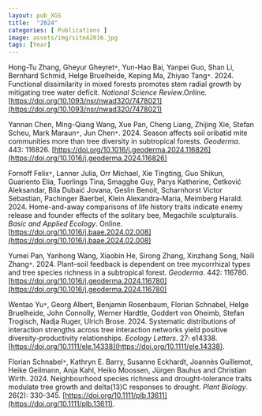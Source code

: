 ```yaml
---
layout: pub_XGS
title:  "2024"
categories: [ Publications ]
image: assets/img/siteA2016.jpg
tags: [Year]
---
```

Hong-Tu Zhang, Gheyur Gheyret<code>&ast;</code>, Yun-Hao Bai, Yanpei Guo, Shan Li, Bernhard Schmid, Helge Bruelheide, Keping Ma, Zhiyao Tang<code>&ast;</code>. 2024. Functional dissimilarity in mixed forests promotes stem radial growth by mitigating tree water deficit. *National Science Review*.Online. [https://doi.org/10.1093/nsr/nwad320/7478021](https://doi.org/10.1093/nsr/nwad320/7478021)

Yannan Chen, Ming-Qiang Wang, Xue Pan, Cheng Liang, Zhijing Xie, Stefan Scheu, Mark Maraun<code>&ast;</code>, Jun Chen<code>&ast;</code>. 2024. Season affects soil oribatid mite communities more than tree diversity in subtropical forests. *Geoderma*. 443: 116826. [https://doi.org/10.1016/j.geoderma.2024.116826](https://doi.org/10.1016/j.geoderma.2024.116826)

Fornoff Felix<code>&ast;</code>, Lanner Julia, Orr Michael, Xie Tingting, Guo Shikun, Guariento Elia, Tuerlings Tina, Smagghe Guy, Parys Katherine, Ćetković Aleksandar, Bila Dubaić Jovana, Geslin Benoit, Scharnhorst Victor Sebastian, Pachinger Baerbel, Klein Alexandra-Maria, Meimberg Harald. 2024. Home-and-away comparisons of life history traits indicate enemy release and founder effects of the solitary bee, Megachile sculpturalis. *Basic and Applied Ecology*. Online. [https://doi.org/10.1016/j.baae.2024.02.008](https://doi.org/10.1016/j.baae.2024.02.008)

Yumei Pan, Yanhong Wang, Xiaobin He, Sirong Zhang, Xinzhang Song, Naili Zhang<code>&ast;</code>. 2024. Plant–soil feedback is dependent on tree mycorrhizal types and tree species richness in a subtropical forest. *Geoderma*. 442: 116780.  [https://doi.org/10.1016/j.geoderma.2024.116780](https://doi.org/10.1016/j.geoderma.2024.116780)

Wentao Yu<code>&ast;</code>, Georg Albert, Benjamin Rosenbaum, Florian Schnabel, Helge Bruelheide, John Connolly, Werner Hardtle, Goddert von Oheimb, Stefan Trogisch, Nadja Ruger, Ulrich Brose. 2024. Systematic distributions of interaction strengths across tree interaction networks yield positive diversity-productivity relationships. *Ecology Letters*. 27: e14338. [https://doi.org/10.1111/ele.14338](https://doi.org/10.1111/ele.14338). 

Florian Schnabel<code>&ast;</code>, Kathryn E. Barry, Susanne Eckhardt, Joannès Guillemot, Heike Geilmann, Anja Kahl, Heiko Moossen, Jürgen Bauhus and Christian Wirth. 2024. Neighbourhood species richness and drought-tolerance traits modulate tree growth and delta(13)C responses to drought. *Plant Biology*. 26(2): 330-345. [https://doi.org/10.1111/plb.13611](https://doi.org/10.1111/plb.13611).

